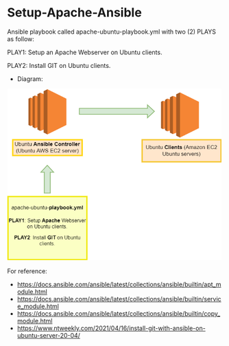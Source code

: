# Setup-Apache-Ansible

Ansible playbook called apache-ubuntu-playbook.yml with two (2) PLAYS as follow:

PLAY1: Setup an Apache Webserver on Ubuntu clients.

PLAY2: Install GIT on Ubuntu clients.

- Diagram:

<img src="images/diagram.drawio.png" width="500" height="400">



For reference:

- https://docs.ansible.com/ansible/latest/collections/ansible/builtin/apt_module.html 
- https://docs.ansible.com/ansible/latest/collections/ansible/builtin/service_module.html 
- https://docs.ansible.com/ansible/latest/collections/ansible/builtin/copy_module.html
- https://www.ntweekly.com/2021/04/16/install-git-with-ansible-on-ubuntu-server-20-04/



